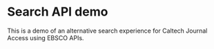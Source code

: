 
# Search API demo

This is a demo of an alternative search experience for Caltech Journal Access using EBSCO APIs.


